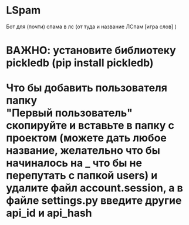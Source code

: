 # LSpam

Бот для (почти) спама в лс (от туда и название ЛСпам [игра слов] )

<h1>ВАЖНО: установите библиотеку pickledb (pip install pickledb)
  <br><br>
Что бы добавить пользователя папку <br>"Первый пользователь"<br> скопируйте и вставьте в папку с проектом (можете дать любое название, желательно что бы начиналось на _ что бы не перепутать с папкой users) и удалите файл account.session, а в файле settings.py введите другие api_id и api_hash
